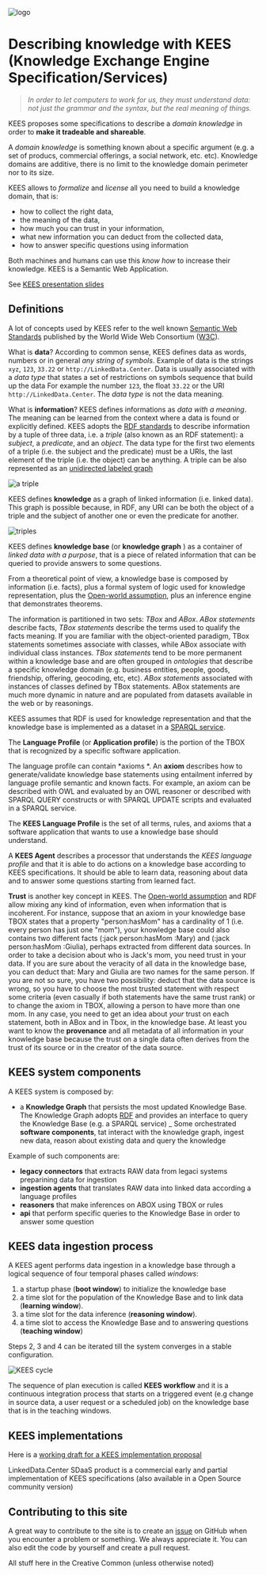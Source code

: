 ![logo](http://linkeddata.center/resources/v4/logo/Logo-colori-trasp_oriz-640x220.png)

Describing knowledge with KEES (Knowledge Exchange Engine Specification/Services)
==================================================================


> *In order to let computers to work for us, they must understand data: not just the grammar and the syntax, but the real meaning of things.*

KEES  proposes some specifications to describe a *domain knowledge* in order to **make it tradeable and shareable**. 

A *domain knowledge* is something known about a specific argument (e.g. a set of producs, commercial offerings, a social network, etc. etc). Knowledge domains are additive, there is no limit to the knowledge domain perimeter nor to its size.

KEES allows to *formalize* and *license* all you need to build a knowledge domain, that is:

- how to collect the right data,
- the meaning of the data,
- how much you can trust in your information, 
- what new information you can deduct from the collected data,
- how to answer specific questions using information

Both machines and humans can use this *know how* to increase their knowledge. KEES is a Semantic Web Application.

See [KEES presentation slides](https://docs.google.com/presentation/d/1mv9XO0Q9QFxSphWzT_68Q4aXd9sgqWoY7njomH8eaPQ/pub?start=false&loop=false&delayms=5000)

## Definitions

A lot of concepts used by KEES refer to the well known [Semantic Web Standards](https://www.w3.org/standards/semanticweb/) published by the World Wide Web Consortium ([W3C](https://w3.org/)).

What is **data**? According to common sense, KEES defines data as words, numbers or in general *any string of symbols*.   Example of data is the strings  `xyz`, `123`, `33.22` or  `http://LinkedData.Center`. Data is usually associated with a  _data type_ that states a set of restrictions on symbols sequence that build up the data For example the number `123`, the float `33.22` or the URI `http://LinkedData.Center`. The _data type_ is not the data meaning.

What is **information**? KEES defines informations as *data with a meaning*. The meaning can be learned from the context where a data is found or explicitly defined. KEES adopts the [RDF standards](https://www.w3.org/RDF/) to
describe information by a tuple of three data, i.e. a _triple_ (also known as an RDF statement): a _subject_, a _predicate_, and an _object_. The data type for the first two elements of a triple (i.e. the subject and the predicate) must be a URIs, the last element of the triple (i.e. the object) can be anything. A triple can be also represented as an [unidirected labeled graph](https://mathinsight.org/definition/undirected_graph)

![a triple](architecture/triple.jpg)

KEES defines **knowledge** as a graph of linked information (i.e. linked data). This graph is possible because, in RDF, any URI can be both the object of a triple and the subject of another one or even the predicate for another.

![triples](architecture/triples.png)

KEES defines **knowledge base** (or **knowledge graph** ) as a container of *linked data with a purpose*, that is a piece of related information that can be queried to provide answers to some questions. 

From a theoretical point of view, a knowledge base is composed by information (i.e. facts), plus a formal system of logic used for knowledge representation, plus the [Open-world assumption](https://en.wikipedia.org/w/index.php?title=Open-world_assumption&oldid=871019791), plus an inference engine that demonstrates theorems. 

The information is partitioned in two sets: *TBox* and *ABox*. *ABox statements* describe facts,  *TBox statements* describe the terms used to qualify the facts meaning. If you are familiar with the object-oriented paradigm, TBox statements sometimes associate with classes, while ABox associate with individual class instances. 
*TBox statements* tend to be more permanent within a knowledge base and are often grouped in *ontologies* that describe a specific knowledge domain (e.g. business entities, people, goods, friendship, offering, geocoding, etc, etc).
*ABox statements* associated with instances of classes defined by TBox statements. ABox statements are much more dynamic in nature and are populated from datasets available in the web or by reasonings. 

KEES assumes that RDF is used for knowledge representation  and that the knowledge base is implemented 
as a dataset in a [SPARQL service](https://www.w3.org/TR/sparql11-service-description).

The **Language Profile** (or **Application profile**) is the portion of the TBOX that is recognized by a specific software application.

The language profile can contain *axioms *. An **axiom** describes how to generate/validate knowledge base statements using entailment inferred by language profile semantic and known facts. For example, an axiom can be described with OWL and evaluated by an OWL reasoner or described with SPARQL QUERY constructs or with SPARQL UPDATE scripts and evaluated in a SPARQL service.

The **KEES Language Profile** is the set of all terms, rules, and axioms that a software application that wants to use a knowledge base should understand.

A **KEES Agent** describes a processor that understands the *KEES language profile*  and that it is able to do 
actions on a knowledge base according to KEES specifications.
It should be able to learn data, reasoning about data and to answer some questions starting from learned fact.

**Trust** is another key concept in KEES. The [Open-world assumption] and RDF allow mixing any kind of information, even when information that is incoherent. For instance, suppose that an axiom in your knowledge base TBOX states that a property "person:hasMom" has a cardinality of 1 (i.e. every person has just one "mom"), your knowledge base could also contains two different facts (:jack person:hasMom :Mary) and (:jack person:hasMom :Giulia), perhaps extracted from different data sources. In order to take a decision about who is Jack's mom, you need trust in your data. If you are sure about the veracity of all data in the knowledge base, you can deduct that: Mary and  Giulia are two names for the same person. If you are not so sure, you have two possibility: deduct that the data source is wrong, so you have to choose the most trusted statement with respect some criteria (even casually if both statements have the same trust rank) or to change the axiom in TBOX, allowing a person to have more than one mom. In any case, you need to get an idea about _your_ trust on each statement, both in ABox and in Tbox,  in the knowledge base. At least you want to know the **provenance** and all metadata of all information in your knowledge base because the trust on a single data often derives from the trust of its source or in the creator of the data source.

## KEES system components

A KEES system is composed by:
- a **Knowledge Graph** that persists the most updated Knowledge Base. The Knowledge Graph adopts [RDF] and provides an interface to query the Knowledge Base (e.g. a SPARQL service)
_ Some orchestrated **software components**, tat interact with the knowledge graph, ingest new data, reason about existing data and query the knowledge 

Example of such components are:

- **legacy connectors** that extracts RAW data from legaci systems preparining data for ingestion
- **ingestion agents** that translates RAW data into linked data according a language profiles
- **reasoners** that make inferences on ABOX using TBOX or rules
- **api** that perform specific queries to the Knowledge Base in order to answer some question

## KEES data ingestion process

A KEES agent performs data ingestion in a knowledge base through a logical sequence of four temporal phases called *windows*:

1. a startup  phase (**boot window**)  to initialize the knowledge base
2. a time slot for the population of the Knowledge Base and to link data (**learning window**). 
3. a time slot for the data inference (**reasoning window**). 
4. a time slot to access the Knowledge Base and to answering questions (**teaching window**)

Steps 2, 3 and 4 can be iterated till the system converges in a stable configuration.

![KEES cycle](v1/images/cycle.png)

The sequence of plan execution is called **KEES workflow** and it is a continuous integration process that starts on a triggered event (e.g change in source data, a user request or a scheduled job) on the knowledge base that is in the teaching windows.

## KEES implementations

Here is a [working draft for a KEES implementation proposal](implementation.md)

LinkedData.Center SDaaS product is a commercial early and partial implementation of KEES specifications (also available in a Open Source community version)


## Contributing to this site

A great way to contribute to the site is to create an [issue](https://github.com/linkeddatacenter/kees/issues) on GitHub when you encounter a problem or something. We always appreciate it. You can also edit the code by yourself and create a pull request.


All stuff here in the Creative Common (unless otherwise noted)


[RDF]: https://www.w3.org/TR/rdf11-primer/
[Open-world assumption]: https://en.wikipedia.org/w/index.php?title=Open-world_assumption&oldid=871019791
